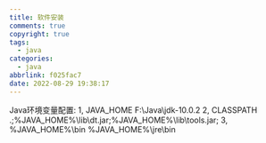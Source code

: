 ```yaml
---
title: 软件安装
comments: true
copyright: true
tags:
  - java
categories:
  - java
abbrlink: f025fac7
date: 2022-08-29 19:38:17
---
```


Java环境变量配置:
1,
JAVA_HOME      F:\Java\jdk-10.0.2
2,
CLASSPATH        .;%JAVA_HOME%\lib\dt.jar;%JAVA_HOME%\lib\tools.jar;
3,
%JAVA_HOME%\bin
%JAVA_HOME%\jre\bin
